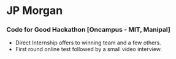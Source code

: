 # JP Morgan

### Code for Good Hackathon [Oncampus - MIT, Manipal]
* Direct Internship offers to winning team and a few others.
* First round online test followed by a small video interview.
